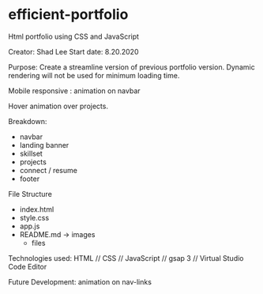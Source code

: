 # efficient-portfolio
Html portfolio using CSS and JavaScript 

Creator: Shad Lee
Start date: 8.20.2020

Purpose: Create a streamline version of previous portfolio version.
Dynamic rendering will not be used for minimum loading time. 

Mobile responsive : animation on navbar

Hover animation over projects.

Breakdown:
  - navbar
  - landing banner
  - skillset
  - projects
  - connect / resume
  - footer


File Structure
- index.html
- style.css
- app.js
- README.md
-> images
    - files 

Technologies used: HTML // CSS // JavaScript // gsap 3 // Virtual Studio Code Editor

Future Development: animation on nav-links
